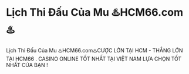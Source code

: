 # Lịch Thi Đấu Của Mu ♨️HCM66.com♨️

Lịch Thi Đấu Của Mu ♨️HCM66.com♨️CƯỢC LỚN TẠI HCM - THẮNG LỚN TẠI HCM66 . CASINO ONLINE TỐT NHẤT TẠI VIỆT NAM LỰA CHỌN TỐT NHẤT CỦA BẠN !